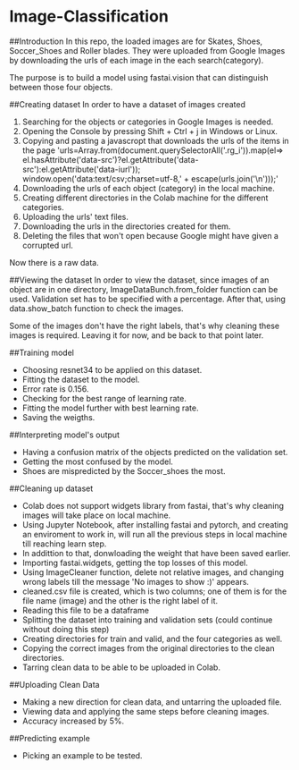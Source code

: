 # Image-Classification
##Introduction
In this repo, the loaded images are for Skates, Shoes, Soccer_Shoes and Roller blades.
They were uploaded from Google Images by downloading the urls of each image in the each search(category).

The purpose is to build a model using fastai.vision that can distinguish between those four objects.

##Creating dataset
In order to have a dataset of images created
1. Searching for the objects or categories in Google Images is needed.
2. Opening the Console by pressing Shift + Ctrl + j in Windows or Linux.
3. Copying and pasting a javascropt that downloads the urls of the items in the page
'urls=Array.from(document.querySelectorAll('.rg_i')).map(el=> el.hasAttribute('data-src')?el.getAttribute('data-src'):el.getAttribute('data-iurl'));
window.open('data:text/csv;charset=utf-8,' + escape(urls.join('\n')));'
4. Downloading the urls of each object (category) in the local machine.
5. Creating different directories in the Colab machine for the different categories.
6. Uploading the urls' text files.
7. Downloading the urls in the directories created for them.
8. Deleting the files that won't open because Google might have given a corrupted url.

Now there is a raw data.

##Viewing the dataset
In order to view the dataset, since images of an object are in one directory, ImageDataBunch.from_folder function can be used. Validation set has to be specified with a percentage.
After that, using data.show_batch function to check the images.

Some of the images don't have the right labels, that's why cleaning these images is required. Leaving it for now, and be back to that point later.

##Training model
- Choosing resnet34 to be applied on this dataset.
- Fitting the dataset to the model.
- Error rate is 0.156.
- Checking for the best range of learning rate.
- Fitting the model further with best learning rate.
- Saving the weigths.

##Interpreting model's output
- Having a confusion matrix of the objects predicted on the validation set.
- Getting the most confused by the model.
- Shoes are mispredicted by the Soccer_shoes the most.

##Cleaning up dataset
- Colab does not support widgets library from fastai, that's why cleaning images will take place on local machine.
- Using Jupyter Notebook, after installing fastai and pytorch, and creating an enviroment to work in, will run all the previous steps in local machine till reaching learn step.
- In addittion to that, donwloading the weight that have been saved earlier.
- Importing fastai.widgets, getting the top losses of this model.
- Using ImageCleaner function, delete not relative images, and changing wrong labels till the message 'No images to show :)' appears.
- cleaned.csv file is created, which is two columns; one of them is for the file name (image) and the other is the right label of it.
- Reading this file to be a dataframe
- Splitting the dataset into training and validation sets (could continue without doing this step)
- Creating directories for train and valid, and the four categories as well.
- Copying the correct images from the original directories to the clean directories.
- Tarring clean data to be able to be uploaded in Colab.

##Uploading Clean Data
- Making a new direction for clean data, and untarring the uploaded file.
- Viewing data and applying the same steps before cleaning images.
- Accuracy increased by 5%.

##Predicting example
- Picking an example to be tested.
